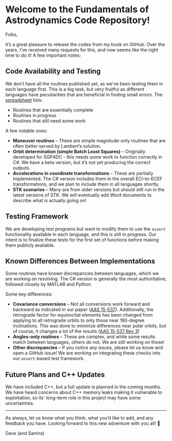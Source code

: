 # Welcome to the Fundamentals of Astrodynamics Code Repository!

Folks,

It’s a great pleasure to release the codes from my book on GitHub. Over the years, I’ve received many requests for this, and now seems like the right time to do it! A few important notes:

## Code Availability and Testing

We don’t have all the routines published yet, as we’ve been testing them in each language first. This is a big task, but very fruitful as different languages have peculiarities that are beneficial in finding small errors. The [spreadsheet](Astro%20Software.xlsx) lists:
   - Routines that are essentially complete
   - Routines in progress
   - Routines that still need some work

   A few notable ones:
   - **Maneuver routines** – These are simple magnitude-only routines that are often better served by Lambert’s solution.
   - **Orbit determination (simple Batch Least Squares)** – Originally developed for SGP4DC - this needs some work to function correctly in C#. We have a beta version, but it’s not yet producing the correct outputs.
   - **Accelerations in coordinate transformations** – These are partially implemented. The C# version includes them in the overall ECI-to-ECEF transformations, and we plan to include them in all languages shortly.
   - **STK scenarios** – Many are from older versions but should still run in the latest versions of STK. We will eventually add Word documents to describe what is actually going on!

## Testing Framework

We are developing test programs but want to modify them to use the `assert` functionality available in each language, and this is still in progress. Our intent is to finalize these tests for the first set of functions before making them publicly available.

## Known Differences Between Implementations

Some routines have known discrepancies between languages, which we are working on resolving. The C# version is generally the most authoritative, followed closely by MATLAB and Python.

   Some key differences:
   - **Covariance conversions** – Not all conversions work forward and backward as indicated in our paper ([AAS 15-537](documentation/Covariance%20Transformations/AAS%2015-537%20Updated%20Analytical%20Partials%20for%20Covariance%20Transformations%20and%20OptimizationFinal.pdf)). Additionally, the retrograde factor for equinoctial elements has been changed from applying to all retrograde orbits to only those near 180-degree inclinations. This was done to minimize differences near polar orbits, but of course, it changes a lot of the results ([AAS 15-537 Rev 3](documentation/Covariance%20Transformations/AAS%2015-537%20Updated%20Analytical%20Partials%20for%20Covariance%20Transformations%20and%20OptimizationFinal%20Rev%203.pdf))
   - **Angles-only routines** – These are complex, and while some results match between languages, others do not. We are still working on these!
   - **Other discrepancies** – If you notice any issues, please let us know and open a GitHub issue! We are working on integrating these checks into our `assert`-based test framework.

## Future Plans and C++ Updates

We have included C++, but a full update is planned in the coming months. We have heard concerns about C++ memory leaks making it vulnerable to exploitation, so its' long-term role in this project may have some uncertainties.

---

As always, let us know what you think, what you’d like to add, and any feedback you have. Looking forward to this new adventure with you all! 🚀

Dave (and Samira)